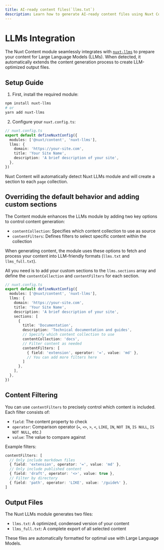 ```yaml
---
title: AI-ready content files(`llms.txt`)
description: Learn how to generate AI-ready content files using Nuxt Content and the Nuxt LLMs module.
---
```


# LLMs Integration

The Nuxt Content module seamlessly integrates with [`nuxt-llms`](https://github.com/nuxtlabs/nuxt-llms) to prepare your content for Large Language Models (LLMs). When detected, it automatically extends the content generation process to create LLM-optimized output files.

## Setup Guide

1. First, install the required module:

```bash
npm install nuxt-llms
# or
yarn add nuxt-llms
```

2. Configure your `nuxt.config.ts`:

```ts
// nuxt.config.ts
export default defineNuxtConfig({
  modules: ['@nuxt/content', 'nuxt-llms'],
  llms: {
    domain: 'https://your-site.com',
    title: 'Your Site Name',
    description: 'A brief description of your site',
  },
})
```

Nuxt Content will automatically detect Nuxt LLMs module and will create a section to each `page` collection.


## Overriding the default behavior and adding custom sections

The Content module enhances the LLMs module by adding two key options to control content generation:

- `contentCollection`: Specifies which content collection to use as source
- `contentFilters`: Defines filters to select specific content within the collection

When generating content, the module uses these options to fetch and process your content into LLM-friendly formats (`llms.txt` and `llms_full.txt`).

All you need is to add your custom sections to the `llms.sections` array and define the `contentCollection` and `contentFilters` for each section.


```ts
// nuxt.config.ts
export default defineNuxtConfig({
  modules: ['@nuxt/content', 'nuxt-llms'],
  llms: {
    domain: 'https://your-site.com',
    title: 'Your Site Name',
    description: 'A brief description of your site',
    sections: [
      {
        title: 'Documentation',
        description: 'Technical documentation and guides',
        // Specify which content collection to use
        contentCollection: 'docs',
        // Filter content as needed
        contentFilters: [
          { field: 'extension', operator: '=', value: 'md' },
          // You can add more filters here
        ]
      },
    ],
  },
})
```


## Content Filtering

You can use `contentFilters` to precisely control which content is included. Each filter consists of:
- `field`: The content property to check
- `operator`: Comparison operator (`=`, `<>`, `>`, `<`, `LIKE`, `IN`, `NOT IN`, `IS NULL`, `IS NOT NULL`, etc.)
- `value`: The value to compare against

Example filters:

```ts
contentFilters: [
  // Only include markdown files
  { field: 'extension', operator: '=', value: 'md' },
  // Only include published content
  { field: 'draft', operator: '<>', value: true },
  // Filter by directory
  { field: 'path', operator: 'LIKE', value: '/guide%' },
]
```

## Output Files

The Nuxt LLMs module generates two files:
- `llms.txt`: A optimized, condensed version of your content
- `llms_full.txt`: A complete export of all selected content

These files are automatically formatted for optimal use with Large Language Models.